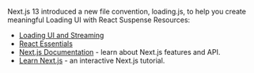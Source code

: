 Next.js 13 introduced a new file convention, loading.js, to help you create meaningful Loading UI with React Suspense
Resources:
- [Loading UI and Streaming](https://nextjs.org/docs/app/building-your-application/routing/loading-ui-and-streaming)
- [React Essentials](https://nextjs.org/docs/getting-started/react-essentials)
- [Next.js Documentation](https://nextjs.org/docs) - learn about Next.js features and API.
- [Learn Next.js](https://nextjs.org/learn) - an interactive Next.js tutorial.



